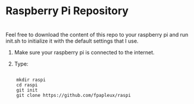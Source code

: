 #
# Raspberry Pi Repository
#

Feel free to download the content of this repo to your raspberry pi and run init.sh to initialize it with the default settings that I use.

1. Make sure your raspberry pi is connected to the internet.

2. Type:
<code>
	mkdir raspi
	cd raspi
	git init
	git clone https://github.com/fpapleux/raspi
</code>

